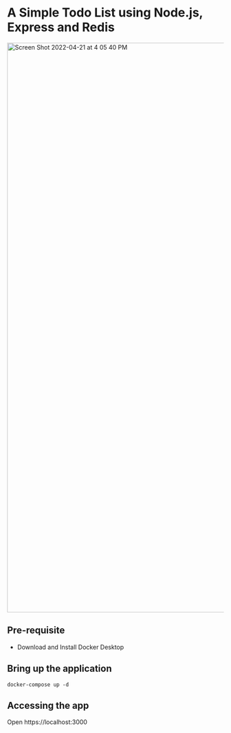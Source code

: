 # A Simple Todo List using Node.js, Express and Redis

<img width="1323" alt="Screen Shot 2022-04-21 at 4 05 40 PM" src="https://user-images.githubusercontent.com/313480/164441075-6e9fec0d-e762-41de-b91d-a234593f7bfb.png">



## Pre-requisite

- Download and Install Docker Desktop 


## Bring up the application


```
docker-compose up -d
```

## Accessing the app

Open https://localhost:3000


